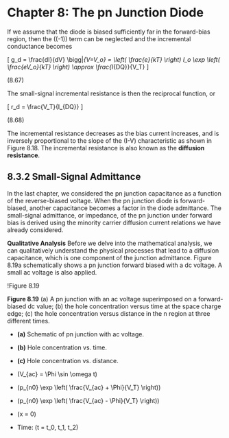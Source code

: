 # Chapter 8: The pn Junction Diode

If we assume that the diode is biased sufficiently far in the forward-bias region, then the \((-1)\) term can be neglected and the incremental conductance becomes

\[
g_d = \frac{dI}{dV} \bigg|_{V=V_o} = \left( \frac{e}{kT} \right) I_o \exp \left( \frac{eV_o}{kT} \right) \approx \frac{I_{DQ}}{V_T}
\]

(8.67)

The small-signal incremental resistance is then the reciprocal function, or

\[
r_d = \frac{V_T}{I_{DQ}}
\]

(8.68)

The incremental resistance decreases as the bias current increases, and is inversely proportional to the slope of the \(I-V\) characteristic as shown in Figure 8.18. The incremental resistance is also known as the **diffusion resistance**.

## 8.3.2 Small-Signal Admittance

In the last chapter, we considered the pn junction capacitance as a function of the reverse-biased voltage. When the pn junction diode is forward-biased, another capacitance becomes a factor in the diode admittance. The small-signal admittance, or impedance, of the pn junction under forward bias is derived using the minority carrier diffusion current relations we have already considered.

**Qualitative Analysis** Before we delve into the mathematical analysis, we can qualitatively understand the physical processes that lead to a diffusion capacitance, which is one component of the junction admittance. Figure 8.19a schematically shows a pn junction forward biased with a dc voltage. A small ac voltage is also applied.

!Figure 8.19

**Figure 8.19** (a) A pn junction with an ac voltage superimposed on a forward-biased dc value; (b) the hole concentration versus time at the space charge edge; (c) the hole concentration versus distance in the n region at three different times.

- **(a)** Schematic of pn junction with ac voltage.
- **(b)** Hole concentration vs. time.
- **(c)** Hole concentration vs. distance.

- \(V_{ac} = \Phi \sin \omega t\)
- \(p_{n0} \exp \left( \frac{V_{ac} + \Phi}{V_T} \right)\)
- \(p_{n0} \exp \left( \frac{V_{ac} - \Phi}{V_T} \right)\)
- \(x = 0\)
- Time: \(t = t_0, t_1, t_2\)